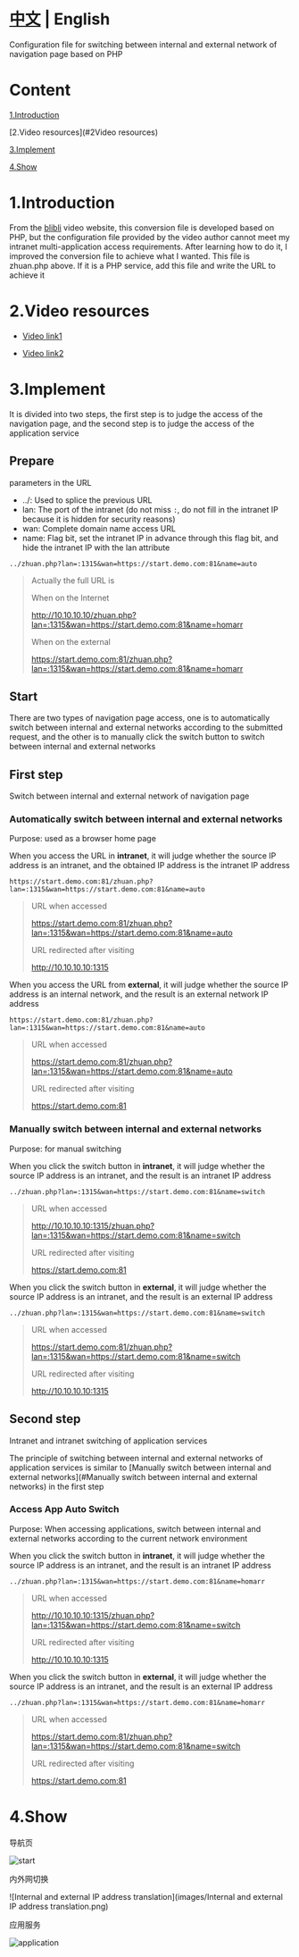 # [中文](https://github.com/Siriling/Internal-and-external-IP-address-translation/blob/main/README.md) | English
Configuration file for switching between internal and external network of navigation page based on PHP

# Content

[1.Introduction](#1Introduction)

[2.Video resources](#2Video resources)

[3.Implement](#3Implement)

[4.Show](#4Show)

# 1.Introduction

From the [blibli](https://www.bilibili.com) video website, this conversion file is developed based on PHP, but the configuration file provided by the video author cannot meet my intranet multi-application access requirements. After learning how to do it, I improved the conversion file to achieve what I wanted. This file is zhuan.php above. If it is a PHP service, add this file and write the URL to achieve it
# 2.Video resources

- [Video link1](https://www.bilibili.com/video/BV1RF411u7r1)

- [Video link2](https://www.bilibili.com/video/BV1PY41177Wa)
# 3.Implement
It is divided into two steps, the first step is to judge the access of the navigation page, and the second step is to judge the access of the application service
## Prepare

parameters in the URL

- ../: Used to splice the previous URL
- lan: The port of the intranet (do not miss `:`, do not fill in the intranet IP because it is hidden for security reasons)
- wan: Complete domain name access URL
- name: Flag bit, set the intranet IP in advance through this flag bit, and hide the intranet IP with the lan attribute

```
../zhuan.php?lan=:1315&wan=https://start.demo.com:81&name=auto
```

> Actually the full URL is
>
> When on the Internet
>
> http://10.10.10.10/zhuan.php?lan=:1315&wan=https://start.demo.com:81&name=homarr
>
> When on the external
>
> https://start.demo.com:81/zhuan.php?lan=:1315&wan=https://start.demo.com:81&name=homarr

## Start

There are two types of navigation page access, one is to automatically switch between internal and external networks according to the submitted request, and the other is to manually click the switch button to switch between internal and external networks

## First step

Switch between internal and external network of navigation page

### Automatically switch between internal and external networks

Purpose: used as a browser home page

When you access the URL in **intranet**, it will judge whether the source IP address is an intranet, and the obtained IP address is the intranet IP address

```url
https://start.demo.com:81/zhuan.php?lan=:1315&wan=https://start.demo.com:81&name=auto
```

> URL when accessed
>
> https://start.demo.com:81/zhuan.php?lan=:1315&wan=https://start.demo.com:81&name=auto
>
> URL redirected after visiting
>
> http://10.10.10.10:1315

When you access the URL from **external**, it will judge whether the source IP address is an internal network, and the result is an external network IP address

```url
https://start.demo.com:81/zhuan.php?lan=:1315&wan=https://start.demo.com:81&name=auto
```

> URL when accessed
>
> https://start.demo.com:81/zhuan.php?lan=:1315&wan=https://start.demo.com:81&name=auto
>
> URL redirected after visiting
>
> https://start.demo.com:81

### Manually switch between internal and external networks

Purpose: for manual switching

When you click the switch button in **intranet**, it will judge whether the source IP address is an intranet, and the result is an intranet IP address

```url
../zhuan.php?lan=:1315&wan=https://start.demo.com:81&name=switch
```

> URL when accessed
>
> http://10.10.10.10:1315/zhuan.php?lan=:1315&wan=https://start.demo.com:81&name=switch
>
> URL redirected after visiting
>
> https://start.demo.com:81

When you click the switch button in **external**, it will judge whether the source IP address is an intranet, and the result is an external IP address

```url
../zhuan.php?lan=:1315&wan=https://start.demo.com:81&name=switch
```

> URL when accessed
>
> https://start.demo.com:81/zhuan.php?lan=:1315&wan=https://start.demo.com:81&name=switch
>
> URL redirected after visiting
>
> http://10.10.10.10:1315

## Second step

Intranet and intranet switching of application services

The principle of switching between internal and external networks of application services is similar to [Manually switch between internal and external networks](#Manually switch between internal and external networks) in the first step

### Access App Auto Switch

Purpose: When accessing applications, switch between internal and external networks according to the current network environment

When you click the switch button in **intranet**, it will judge whether the source IP address is an intranet, and the result is an intranet IP address

```url
../zhuan.php?lan=:1315&wan=https://start.demo.com:81&name=homarr
```

> URL when accessed
>
> http://10.10.10.10:1315/zhuan.php?lan=:1315&wan=https://start.demo.com:81&name=switch
>
> URL redirected after visiting
>
> http://10.10.10.10:1315

When you click the switch button in **external**, it will judge whether the source IP address is an intranet, and the result is an external IP address

```url
../zhuan.php?lan=:1315&wan=https://start.demo.com:81&name=homarr
```

> URL when accessed
>
> https://start.demo.com:81/zhuan.php?lan=:1315&wan=https://start.demo.com:81&name=switch
>
> URL redirected after visiting
>
> https://start.demo.com:81

# 4.Show

导航页

![start](images/start.png)

内外网切换

![Internal and external IP address translation](images/Internal and external IP address translation.png)

应用服务

![application](images/application.png)